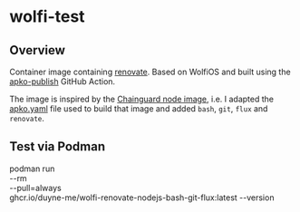 # wolfi-test

## Overview
Container image containing [renovate](https://github.com/renovatebot/renovate).
Based on WolfiOS and built using the
[apko-publish](https://github.com/chainguard-images/actions/tree/main/apko-publish)
GitHub Action.

The image is inspired by the [Chainguard node
image](https://images.chainguard.dev/directory/image/node/overview), i.e. I
adapted the
[apko.yaml](https://github.com/chainguard-images/images/blob/main/images/node/config/template.apko.yaml)
file used to build that image and added `bash`, `git`, `flux` and `renovate`.

## Test via Podman
podman run \
    --rm \
    --pull=always \
    ghcr.io/duyne-me/wolfi-renovate-nodejs-bash-git-flux:latest --version